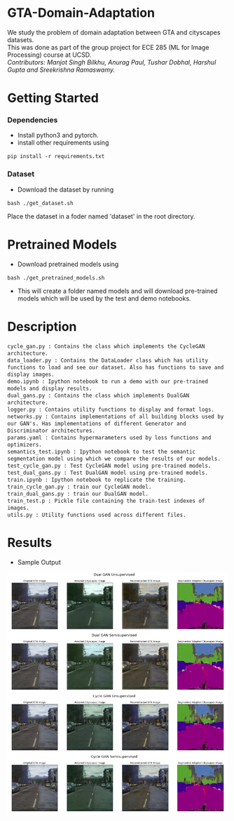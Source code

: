 # GTA-Domain-Adaptation

We study the problem of domain adaptation between GTA and cityscapes datasets. <br>
This was done as part of the group project for ECE 285 (ML for Image Processing) course at UCSD. <br>
*Contributors: Manjot Singh Bilkhu, Anurag Paul, Tushar Dobhal, Harshul Gupta and Sreekrishna Ramaswamy.*

# Getting Started
### Dependencies
- Install python3 and pytorch.
- install other requirements using 

```
pip install -r requirements.txt
```

### Dataset
- Download the dataset by running 
```
bash ./get_dataset.sh
```
Place the dataset in a foder named 'dataset' in the root directory.

# Pretrained Models
- Download pretrained models using
``` 
bash ./get_pretrained_models.sh
```
- This will create a folder named models and will download pre-trained models which will be used by the test and demo notebooks.

# Description
```
cycle_gan.py : Contains the class which implements the CycleGAN architecture.
data_loader.py : Contains the DataLoader class which has utility functions to load and see our dataset. Also has functions to save and display images.
demo.ipynb : Ipython notebook to run a demo with our pre-trained models and display results.
dual_gans.py : Contains the class which implements DualGAN architecture.
logger.py : Contains utility functions to display and format logs.
networks.py : Contains implementations of all building blocks used by our GAN's. Has implementations of different Generator and Discriminator architectures.
params.yaml : Contains hypermarameters used by loss functions and optimizers.
semantics_test.ipynb : Ipython notebook to test the semantic segmentation model using which we compare the results of our models.
test_cycle_gan.py : Test CycleGAN model using pre-trained models.
test_dual_gans.py : Test DualGAN model using pre-trained models.
train.ipynb : Ipython notebook to replicate the training.
train_cycle_gan.py : train our CycleGAN model.
train_dual_gans.py : train our DualGAN model.
train_test.p : Pickle file containing the train-test indexes of images.
utils.py : Utility functions used across different files.
```

# Results
- Sample Output
<img src="output.png">
